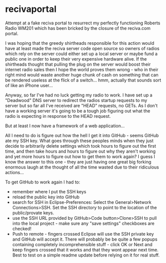 # recivaportal
Attempt at a fake reciva portal to resurrect my perfectly functioning Roberts Radio WM201 which has been bricked by the closure of the reciva.com portal.

I was hoping that the greedy shirtheads responsible for this action would have at least made the reciva server code open source so owners of radios which rely on the server could either set up a local server or maybe fund a public one in order to keep their very expensive hardware alive. If the shirtheads thought that pulling the plug on the server would boost their internet radio sales then I hope the world proves them wrong - who in their right mind would waste another huge chunk of cash on something that can be rendered useless at the flick of a switch... hmm, actually that sounds sort of like an iPhone user...

Anyway, so far I've had no luck getting my radio to work. I have set up a "Deadwood" DNS server to redirect the radios startup requests to my server but so far all I've received are "HEAD" requests, no GETs. As I don't have a working server it's going to be a tough job figuring out what the radio is expecting in response to the HEAD request.

But at least I now have a framework of a web application...

All I need to do is figure out how the hell I get it into GitHub - seems GitHub ate my SSH key. What goes through these peoples minds
when they just decide to arbitrarily delete settings which took hours to figure out the first time, and then take hours and hours to
figure out why they aren't working and yet more hours to figure out how to get them to work again? I guess I know the answer to this one  - they are just having one great big forking enormous laugh at the thought of all the time wasted due to their ridiculous actions...

To get GitHub to work again I had to:
- remember where I put the SSH keys 
- reload the public key into GitHub
- search for SSH in Eclipse-Preferences: Select the General>Network Connections>SSH. Set the SSH directory to point to the
  location of the public/provate keys.
- use the SSH URL provided by GitHub>Code button>Clone>SSH to pull into the local project - make sure any "save settings"
  checkboxes are checked!
- Push to remote - fingers crossed Eclipse will use the SSH private key and GitHub will accept it. There will probably be
  be quite a few popups containing completely incomprehensible stuff - click OK or Next and keep fingers crossed that
  it works and that they wont appear next time. Best to test on a simple readme update before relying on it for real stuff.